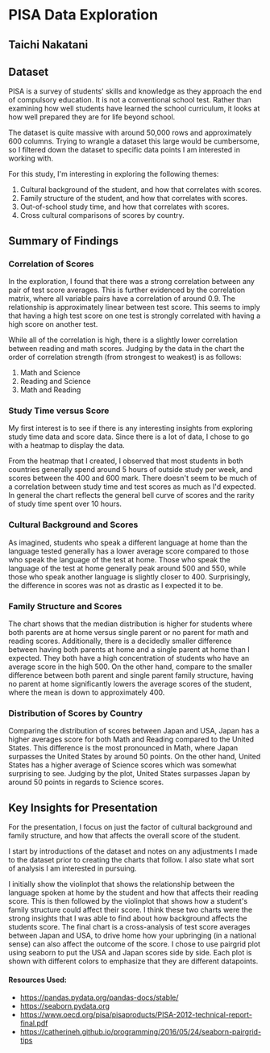 # PISA Data Exploration
## Taichi Nakatani


## Dataset

PISA is a survey of students' skills and knowledge as they approach the end of compulsory education. It is not a conventional school test. Rather than examining how well students have learned the school curriculum, it looks at how well prepared they are for life beyond school.

The dataset is quite massive with around 50,000 rows and approximately 600 columns. Trying to wrangle a dataset this large would be cumbersome, so I filtered down the dataset to specific data points I am interested in working with.

For this study, I'm interesting in exploring the following themes:
1. Cultural background of the student, and how that correlates with scores.
2. Family structure of the student, and how that correlates with scores.
2. Out-of-school study time, and how that correlates with scores.
3. Cross cultural comparisons of scores by country.


## Summary of Findings

### Correlation of Scores

In the exploration, I found that there was a strong correlation between any pair of test score averages. This is further evidenced by the correlation matrix, where all variable pairs have a correlation of around 0.9.  The relationship is
approximately linear between test score. This seems to imply that having a high test score on one test is strongly correlated with having a high score on another test.

While all of the correlation is high, there is a slightly lower correlation between reading and math scores. Judging by the data in the chart the order of correlation strength (from strongest to weakest) is as follows:
1. Math and Science
2. Reading and Science
3. Math and Reading

### Study Time versus Score

My first interest is to see if there is any interesting insights from exploring study time data and score data. Since there is a lot of data, I chose to go with a heatmap to display the data.

From the heatmap that I created, I observed that most students in both countries generally spend around 5 hours of outside study per week, and scores between the 400 and 600 mark.
There doesn't seem to be much of a correlation between study time and test scores as much as I'd expected. In general the chart reflects the general bell curve of scores and the rarity of study time spent over 10 hours.

### Cultural Background and Scores

As imagined, students who speak a different language at home than the language tested generally has a lower average score compared to those who speak the language of the test at home. Those who speak the language of the test at home generally peak around 500 and 550, while those who speak another language is slightly closer to 400. Surprisingly, the difference in scores was not as drastic as I expected it to be.

### Family Structure and Scores

The chart shows that the median distribution is higher for students where both parents are at home versus single parent or no parent for math and reading scores.  Additionally, there is a decidedly smaller difference between having both parents at home and a single parent at home than I expected. They both have a high concentration of students who have an average score in the high 500.  On the other hand, compare to the smaller difference between both parent and single parent family structure, having no parent at home significantly lowers the average scores of the student, where the mean is down to approximately 400.

### Distribution of Scores by Country

Comparing the distribution of scores between Japan and USA, Japan has a higher averages score for both Math and Reading compared to the United States. This difference is the most pronounced in Math, where Japan surpasses the United States by around 50 points.  On the other hand, United States has a higher average of Science scores which was somewhat surprising to see.  Judging by the plot, United States surpasses Japan by around 50 points in regards to Science scores.

## Key Insights for Presentation

For the presentation, I focus on just the factor of cultural background and family structure, and how that affects the overall score of the student.

I start by introductions of the dataset and notes on any adjustments I made to the dataset prior to creating the charts that follow.  I also state what sort of analysis I am interested in pursuing.

I initially show the violinplot that shows the relationship between the language spoken at home by the student and how that affects their reading score.  This is then followed by the violinplot that shows how a student's family structure could affect their score.  I think these two charts were the strong insights that I was able to find about how background affects the students score.  The final chart is a cross-analysis of test score averages between Japan and USA, to drive home how your upbringing (in a national sense) can also affect the outcome of the score.  I chose to use pairgrid plot using seaborn to put the USA and Japan scores side by side.  Each plot is shown with different colors to emphasize that they are different datapoints.

#### Resources Used:
- https://pandas.pydata.org/pandas-docs/stable/
- https://seaborn.pydata.org
- https://www.oecd.org/pisa/pisaproducts/PISA-2012-technical-report-final.pdf
- https://catherineh.github.io/programming/2016/05/24/seaborn-pairgrid-tips
